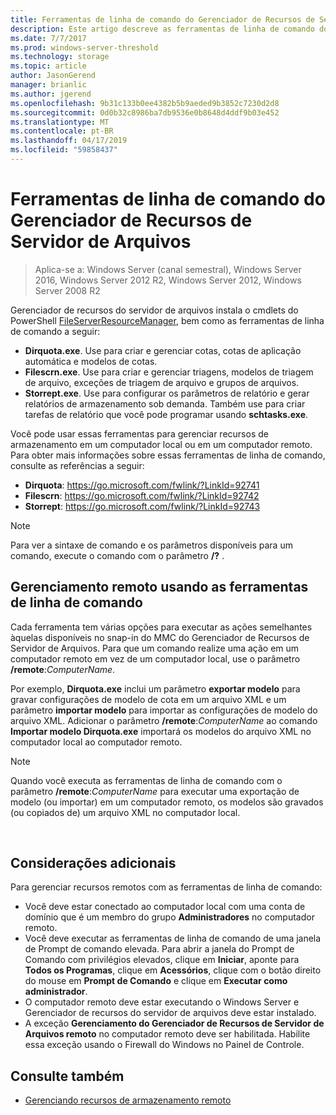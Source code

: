 ```yaml
---
title: Ferramentas de linha de comando do Gerenciador de Recursos de Servidor de Arquivos
description: Este artigo descreve as ferramentas de linha de comando do Windows Server 2016
ms.date: 7/7/2017
ms.prod: windows-server-threshold
ms.technology: storage
ms.topic: article
author: JasonGerend
manager: brianlic
ms.author: jgerend
ms.openlocfilehash: 9b31c133b0ee4382b5b9aeded9b3852c7230d2d8
ms.sourcegitcommit: 0d0b32c8986ba7db9536e0b8648d4ddf9b03e452
ms.translationtype: MT
ms.contentlocale: pt-BR
ms.lasthandoff: 04/17/2019
ms.locfileid: "59858437"
---
```

# <a name="file-server-resource-manager-command-line-tools"></a>Ferramentas de linha de comando do Gerenciador de Recursos de Servidor de Arquivos

> Aplica-se a: Windows Server (canal semestral), Windows Server 2016, Windows Server 2012 R2, Windows Server 2012, Windows Server 2008 R2

Gerenciador de recursos do servidor de arquivos instala o cmdlets do PowerShell [FileServerResourceManager](https://technet.microsoft.com/itpro/powershell/windows/fileserverresourcemanager/fileserverresourcemanager), bem como as ferramentas de linha de comando a seguir:

-   **Dirquota.exe**. Use para criar e gerenciar cotas, cotas de aplicação automática e modelos de cotas.
-   **Filescrn.exe**. Use para criar e gerenciar triagens, modelos de triagem de arquivo, exceções de triagem de arquivo e grupos de arquivos.
-   **Storrept.exe**. Use para configurar os parâmetros de relatório e gerar relatórios de armazenamento sob demanda. Também use para criar tarefas de relatório que você pode programar usando **schtasks.exe**.

Você pode usar essas ferramentas para gerenciar recursos de armazenamento em um computador local ou em um computador remoto. Para obter mais informações sobre essas ferramentas de linha de comando, consulte as referências a seguir:

-   **Dirquota**: <https://go.microsoft.com/fwlink/?LinkId=92741>
-   **Filescrn**: <https://go.microsoft.com/fwlink/?LinkId=92742>
-   **Storrept**: <https://go.microsoft.com/fwlink/?LinkId=92743>


> [!Note]
> Para ver a sintaxe de comando e os parâmetros disponíveis para um comando, execute o comando com o parâmetro <strong>/?</strong> .


## <a name="remote-management-using-the-command-line-tools"></a>Gerenciamento remoto usando as ferramentas de linha de comando

Cada ferramenta tem várias opções para executar as ações semelhantes àquelas disponíveis no snap-in do MMC do Gerenciador de Recursos de Servidor de Arquivos. Para que um comando realize uma ação em um computador remoto em vez de um computador local, use o parâmetro **/remote**:*ComputerName*.

Por exemplo, **Dirquota.exe** inclui um parâmetro **exportar modelo** para gravar configurações de modelo de cota em um arquivo XML e um parâmetro **importar modelo** para importar as configurações de modelo do arquivo XML. Adicionar o parâmetro **/remote**:*ComputerName* ao comando **Importar modelo Dirquota.exe** importará os modelos do arquivo XML no computador local ao computador remoto.

> [!Note]
> Quando você executa as ferramentas de linha de comando com o parâmetro **/remote**:<em>ComputerName</em> para executar uma exportação de modelo (ou importar) em um computador remoto, os modelos são gravados (ou copiados de) um arquivo XML no computador local.

<br />

## <a name="additional-considerations"></a>Considerações adicionais 

Para gerenciar recursos remotos com as ferramentas de linha de comando:

-   Você deve estar conectado ao computador local com uma conta de domínio que é um membro do grupo **Administradores** no computador remoto.
-   Você deve executar as ferramentas de linha de comando de uma janela de Prompt de comando elevada. Para abrir a janela do Prompt de Comando com privilégios elevados, clique em **Iniciar**, aponte para **Todos os Programas**, clique em **Acessórios**, clique com o botão direito do mouse em **Prompt de Comando** e clique em **Executar como administrador**.
-   O computador remoto deve estar executando o Windows Server e Gerenciador de recursos do servidor de arquivos deve estar instalado.
-   A exceção **Gerenciamento do Gerenciador de Recursos de Servidor de Arquivos remoto** no computador remoto deve ser habilitada. Habilite essa exceção usando o Firewall do Windows no Painel de Controle.


## <a name="see-also"></a>Consulte também

-   [Gerenciando recursos de armazenamento remoto](managing-remote-storage-resources.md)